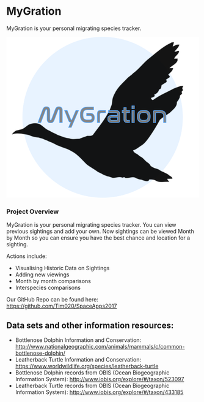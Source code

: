 # MyGration
MyGration is your personal migrating species tracker.

![Image of MyGration](https://github.com/Tim020/SpaceApps2017/blob/master/Website/res/MyGration-Logo.png)

### Project Overview

MyGration is your personal migrating species tracker. You can view previous sightings and add your own. Now sightings can be viewed Month by Month so you can ensure you have the best chance and location for a sighting.

Actions include:
- Visualising Historic Data on Sightings
- Adding new viewings
- Month by month comparisons
- Interspecies comparisons

Our GitHub Repo can be found here: https://github.com/Tim020/SpaceApps2017

## Data sets and other information resources:

- Bottlenose Dolphin Information and Conservation: http://www.nationalgeographic.com/animals/mammals/c/common-bottlenose-dolphin/
- Leatherback Turtle Information and Conservation: https://www.worldwildlife.org/species/leatherback-turtle
- Bottlenose Dolphin records from OBIS (Ocean Biogeographic Information System): http://www.iobis.org/explore/#/taxon/523097
- Leatherback Turtle records from OBIS (Ocean Biogeographic Information System): http://www.iobis.org/explore/#/taxon/433185
